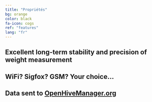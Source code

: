 ```yaml
---
title: "Propriétés"
bg: orange
color: black
fa-icon: cogs
ref: "features"
lang: "fr"
---
```



## Excellent long-term stability and precision of weight measurement
## WiFi? Sigfox? GSM? Your choice...
## Data sent to [OpenHiveManager.org](https://openhivemanager.org/)


